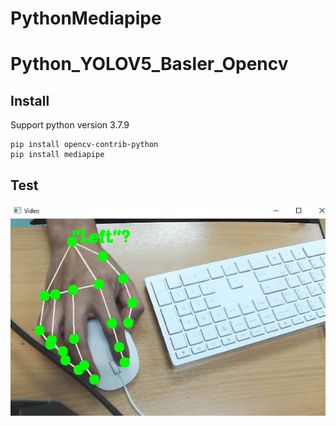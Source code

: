 # PythonMediapipe
# Python_YOLOV5_Basler_Opencv
## Install
Support python version 3.7.9 
```
pip install opencv-contrib-python
pip install mediapipe 
```


## Test
![alt text](https://github.com/SurawutSukkum/PythonMediapipe/blob/main/Capture.JPG?raw=true)
